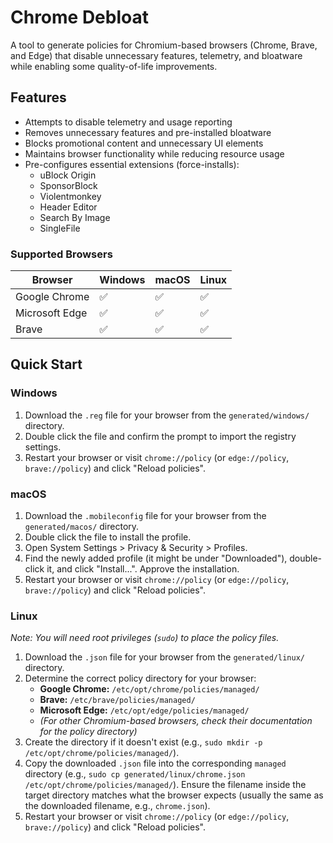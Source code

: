 # Chrome Debloat

A tool to generate policies for Chromium-based browsers (Chrome, Brave, and Edge) that disable unnecessary features, telemetry, and bloatware while enabling some quality-of-life improvements.

## Features

- Attempts to disable telemetry and usage reporting
- Removes unnecessary features and pre-installed bloatware
- Blocks promotional content and unnecessary UI elements
- Maintains browser functionality while reducing resource usage
- Pre-configures essential extensions (force-installs):
  - uBlock Origin
  - SponsorBlock
  - Violentmonkey
  - Header Editor
  - Search By Image
  - SingleFile

### Supported Browsers

| Browser | Windows | macOS | Linux |
|---------|---------|-------|-------|
| Google Chrome | ✅ | ✅ | ✅ |
| Microsoft Edge | ✅ | ✅ | ✅ |
| Brave | ✅ | ✅ | ✅ |

## Quick Start

### Windows
1. Download the `.reg` file for your browser from the `generated/windows/` directory.
2. Double click the file and confirm the prompt to import the registry settings.
3. Restart your browser or visit `chrome://policy` (or `edge://policy`, `brave://policy`) and click "Reload policies".

### macOS
1. Download the `.mobileconfig` file for your browser from the `generated/macos/` directory.
2. Double click the file to install the profile.
3. Open System Settings > Privacy & Security > Profiles.
4. Find the newly added profile (it might be under "Downloaded"), double-click it, and click "Install...". Approve the installation.
5. Restart your browser or visit `chrome://policy` (or `edge://policy`, `brave://policy`) and click "Reload policies".

### Linux
*Note: You will need root privileges (`sudo`) to place the policy files.*

1. Download the `.json` file for your browser from the `generated/linux/` directory.
2. Determine the correct policy directory for your browser:
    *   **Google Chrome:** `/etc/opt/chrome/policies/managed/`
    *   **Brave:** `/etc/brave/policies/managed/`
    *   **Microsoft Edge:** `/etc/opt/edge/policies/managed/`
    *   *(For other Chromium-based browsers, check their documentation for the policy directory)*
3. Create the directory if it doesn't exist (e.g., `sudo mkdir -p /etc/opt/chrome/policies/managed/`).
4. Copy the downloaded `.json` file into the corresponding `managed` directory (e.g., `sudo cp generated/linux/chrome.json /etc/opt/chrome/policies/managed/`). Ensure the filename inside the target directory matches what the browser expects (usually the same as the downloaded filename, e.g., `chrome.json`).
5. Restart your browser or visit `chrome://policy` (or `edge://policy`, `brave://policy`) and click "Reload policies".
